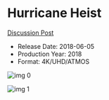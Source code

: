 # Hurricane Heist

[Discussion Post](https://www.avsforum.com/threads/bass-eq-for-filtered-movies.2995212/post-57299206)

* Release Date: 2018-06-05
* Production Year: 2018
* Format: 4K/UHD/ATMOS

![img 0](https://i.imgur.com/YmS9cvd.jpg)

![img 1](https://i.imgur.com/8nyiKkD.jpg)

